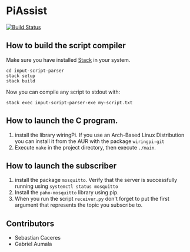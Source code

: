 # PiAssist

[![Build
Status](https://travis-ci.org/GAumala/PiAssist.svg?branch=master)](https://travis-ci.org/GAumala/PiAssist)

## How to build the script compiler

Make sure you have installed
[Stack](https://docs.haskellstack.org/en/stable/README/) in your system.

```
cd input-script-parser
stack setup
stack build
```
Now you can compile any script to stdout with:

```
stack exec input-script-parser-exe my-script.txt
```

## How to launch the C program.

1. install the library wiringPi. If you use an Arch-Based Linux Distribution you can install it from the AUR with the package `wiringpi-git`
2. Execute `make` in the project directory, then execute `./main`.


## How to launch the subscriber

1. install the package  `mosquitto`. Verify that the server is successfully running using `systemctl status mosquitto` 
2. Install the `paho-mosquitto` library using pip.
3. When you run the script `receiver.py` don't forget to put the first argument that represents the topic you subscribe to.

## Contributors

* Sebastian Caceres
* Gabriel Aumala

